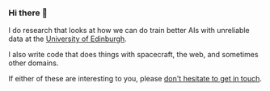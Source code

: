 ### Hi there 👋

I do research that looks at how we can do train better AIs with unreliable data at the [University of Edinburgh](https://web.inf.ed.ac.uk/aiai).

I also write code that does things with spacecraft, the web, and sometimes other domains.

If either of these are interesting to you, please [don't hesitate to get in touch](mailto:patrick@ka.ge?subject=Hello%21).

<!--
**pkage/pkage** is a ✨ _special_ ✨ repository because its `README.md` (this file) appears on your GitHub profile.

Here are some ideas to get you started:

- 🔭 I’m currently working on ...
- 🌱 I’m currently learning ...
- 👯 I’m looking to collaborate on ...
- 🤔 I’m looking for help with ...
- 💬 Ask me about ...
- 📫 How to reach me: ...
- 😄 Pronouns: ...
- ⚡ Fun fact: ...
-->
